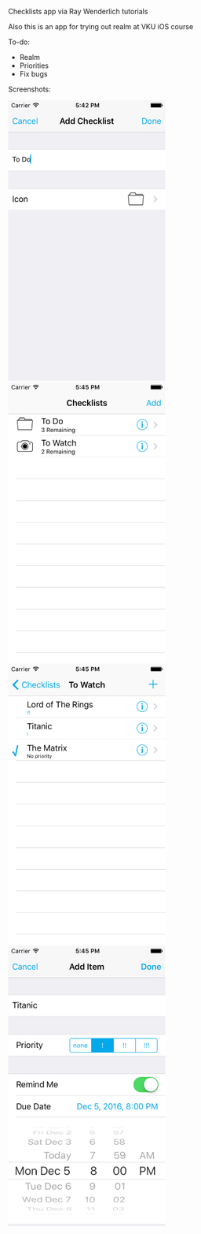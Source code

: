 Checklists app via Ray Wenderlich tutorials

Also this is an app for trying out realm at VKU iOS course

To-do:

* Realm
* Priorities
* Fix bugs

Screenshots:

<img src="https://raw.githubusercontent.com/La1c/Checklists/master/Screenshot1.png?raw=true" width="320">
<img src="https://raw.githubusercontent.com/La1c/Checklists/master/Screenshot2.png?raw=true" width="320">
<img src="https://raw.githubusercontent.com/La1c/Checklists/master/Screenshot3.png?raw=true" width="320">
<img src="https://raw.githubusercontent.com/La1c/Checklists/master/Screenshot4.png?raw=true" width="320">
